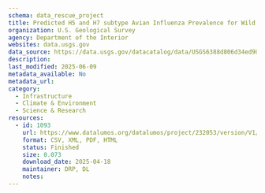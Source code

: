 ```yaml
---
schema: data_rescue_project 
title: Predicted H5 and H7 subtype Avian Influenza Prevalence for Wild Waterfowl Species Across the Continental United States
organization: U.S. Geological Survey
agency: Department of the Interior
websites: data.usgs.gov
data_source: https://data.usgs.gov/datacatalog/data/USGS6388d806d34ed907bf78e862
description: 
last_modified: 2025-06-09
metadata_available: No
metadata_url: 
category:
  - Infrastructure 
  - Climate & Environment 
  - Science & Research 
resources:
  - id: 1093
    url: https://www.datalumos.org/datalumos/project/232053/version/V1/view
    format: CSV, XML, PDF, HTML
    status: Finished
    size: 0.073
    download_date: 2025-04-18
    maintainer: DRP, DL
    notes: 
---
```

